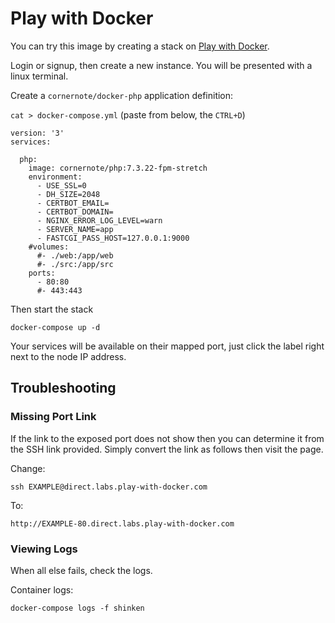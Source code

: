 # Play with Docker

You can try this image by creating a stack on [Play with Docker](http://labs.play-with-docker.com/).

Login or signup, then create a new instance. You will be presented with a linux terminal.

Create a `cornernote/docker-php` application definition:

`cat > docker-compose.yml` (paste from below, the `CTRL+D`)

```
version: '3'
services:

  php:
    image: cornernote/php:7.3.22-fpm-stretch
    environment:
      - USE_SSL=0
      - DH_SIZE=2048
      - CERTBOT_EMAIL=
      - CERTBOT_DOMAIN=
      - NGINX_ERROR_LOG_LEVEL=warn
      - SERVER_NAME=app
      - FASTCGI_PASS_HOST=127.0.0.1:9000
    #volumes:
      #- ./web:/app/web
      #- ./src:/app/src
    ports:
      - 80:80
      #- 443:443
```

Then start the stack
    
```
docker-compose up -d
```

Your services will be available on their mapped port, just click the label right next to the node IP address.

## Troubleshooting

### Missing Port Link

If the link to the exposed port does not show then you can determine it from the SSH link provided.  Simply convert the link as follows then visit the page.

Change:

```
ssh EXAMPLE@direct.labs.play-with-docker.com
```

To:

```
http://EXAMPLE-80.direct.labs.play-with-docker.com
```

### Viewing Logs

When all else fails, check the logs.

Container logs:

```
docker-compose logs -f shinken
```